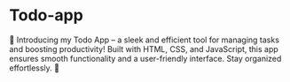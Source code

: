 # Todo-app
📝 Introducing my Todo App – a sleek and efficient tool for managing tasks and boosting productivity! Built with HTML, CSS, and JavaScript, this app ensures smooth functionality and a user-friendly interface. Stay organized effortlessly. 🌟
